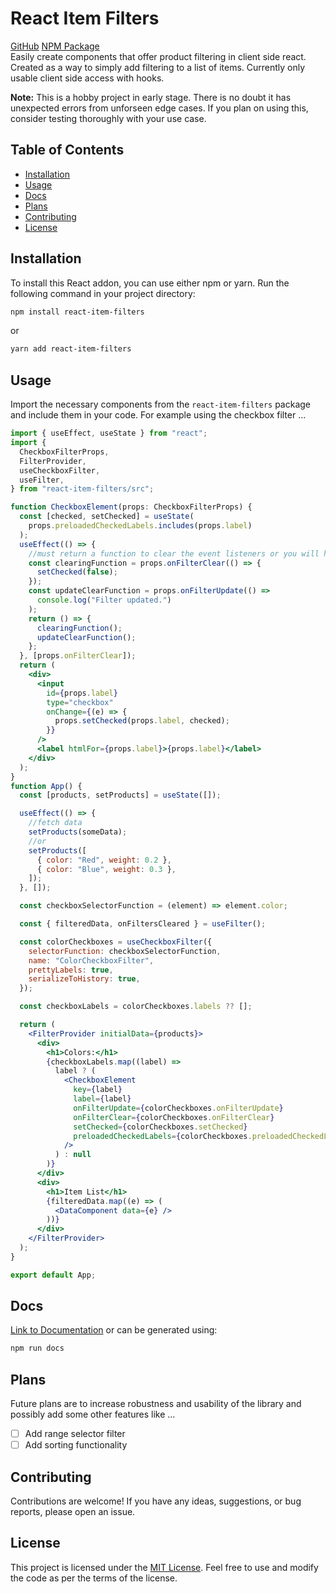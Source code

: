 # React Item Filters

[GitHub](https://github.com/cyf0e/react-item-filters)
[NPM Package](https://www.npmjs.com/package/react-item-filters)
<br>
Easily create components that offer product filtering in client side react. Created as a way to simply add filtering to a list of items. Currently only usable client side access with hooks.

**Note:** This is a hobby project in early stage. There is no doubt it has unexpected errors from unforseen edge cases. If you plan on using this, consider testing thoroughly with your use case.

## Table of Contents

- [Installation](#installation)
- [Usage](#usage)
- [Docs](#Docs)
- [Plans](#Plans)
- [Contributing](#contributing)
- [License](#license)

## Installation

To install this React addon, you can use either npm or yarn. Run the following command in your project directory:

```bash
npm install react-item-filters
```

or

```bash
yarn add react-item-filters
```

## Usage

Import the necessary components from the `react-item-filters` package and include them in your code.
For example using the checkbox filter ...

```jsx
import { useEffect, useState } from "react";
import {
  CheckboxFilterProps,
  FilterProvider,
  useCheckboxFilter,
  useFilter,
} from "react-item-filters/src";

function CheckboxElement(props: CheckboxFilterProps) {
  const [checked, setChecked] = useState(
    props.preloadedCheckedLabels.includes(props.label)
  );
  useEffect(() => {
    //must return a function to clear the event listeners or you will have memory leaks.
    const clearingFunction = props.onFilterClear(() => {
      setChecked(false);
    });
    const updateClearFunction = props.onFilterUpdate(() =>
      console.log("Filter updated.")
    );
    return () => {
      clearingFunction();
      updateClearFunction();
    };
  }, [props.onFilterClear]);
  return (
    <div>
      <input
        id={props.label}
        type="checkbox"
        onChange={(e) => {
          props.setChecked(props.label, checked);
        }}
      />
      <label htmlFor={props.label}>{props.label}</label>
    </div>
  );
}
function App() {
  const [products, setProducts] = useState([]);

  useEffect(() => {
    //fetch data
    setProducts(someData);
    //or
    setProducts([
      { color: "Red", weight: 0.2 },
      { color: "Blue", weight: 0.3 },
    ]);
  }, []);

  const checkboxSelectorFunction = (element) => element.color;

  const { filteredData, onFiltersCleared } = useFilter();

  const colorCheckboxes = useCheckboxFilter({
    selectorFunction: checkboxSelectorFunction,
    name: "ColorCheckboxFilter",
    prettyLabels: true,
    serializeToHistory: true,
  });

  const checkboxLabels = colorCheckboxes.labels ?? [];

  return (
    <FilterProvider initialData={products}>
      <div>
        <h1>Colors:</h1>
        {checkboxLabels.map((label) =>
          label ? (
            <CheckboxElement
              key={label}
              label={label}
              onFilterUpdate={colorCheckboxes.onFilterUpdate}
              onFilterClear={colorCheckboxes.onFilterClear}
              setChecked={colorCheckboxes.setChecked}
              preloadedCheckedLabels={colorCheckboxes.preloadedCheckedLabels}
            />
          ) : null
        )}
      </div>
      <div>
        <h1>Item List</h1>
        {filteredData.map((e) => (
          <DataComponent data={e} />
        ))}
      </div>
    </FilterProvider>
  );
}

export default App;
```

## Docs

[Link to Documentation](docs/modules.md)
or can be generated using:

```bash
npm run docs
```

## Plans

Future plans are to increase robustness and usability of the library and possibly add some other features like ...

- [ ] Add range selector filter
- [ ] Add sorting functionality

## Contributing

Contributions are welcome! If you have any ideas, suggestions, or bug reports, please open an issue.

## License

This project is licensed under the [MIT License](LICENSE). Feel free to use and modify the code as per the terms of the license.
